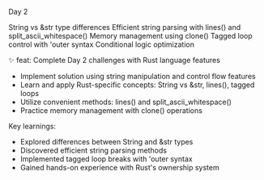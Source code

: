 Day 2

String vs &str type differences
Efficient string parsing with lines() and split_ascii_whitespace()
Memory management using clone()
Tagged loop control with 'outer syntax
Conditional logic optimization



✨ feat: Complete Day 2 challenges with Rust language features

- Implement solution using string manipulation and control flow features
- Learn and apply Rust-specific concepts: String vs &str, lines(), tagged loops
- Utilize convenient methods: lines() and split_ascii_whitespace()
- Practice memory management with clone() operations

Key learnings:
- Explored differences between String and &str types
- Discovered efficient string parsing methods
- Implemented tagged loop breaks with 'outer syntax
- Gained hands-on experience with Rust's ownership system
